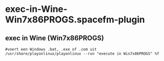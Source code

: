 # exec-in-Wine-Win7x86PROGS.spacefm-plugin
## exec in Wine (Win7x86PROGS)
    
    #voert een Windows .bat, .exe of .com uit
    /usr/share/playonlinux/playonlinux --run "execute in Win7x86PROGS" %f
